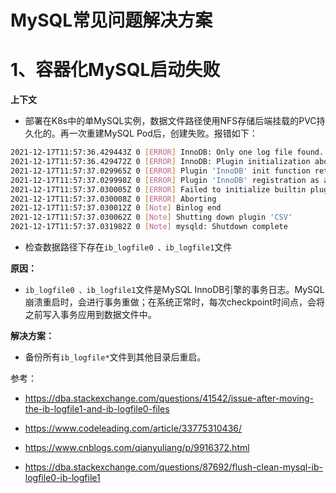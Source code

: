 # MySQL常见问题解决方案

# 1、容器化MySQL启动失败

**上下文**

- 部署在K8s中的单MySQL实例，数据文件路径使用NFS存储后端挂载的PVC持久化的。再一次重建MySQL Pod后，创建失败。报错如下：

```bash
2021-12-17T11:57:36.429443Z 0 [ERROR] InnoDB: Only one log file found.
2021-12-17T11:57:36.429472Z 0 [ERROR] InnoDB: Plugin initialization aborted with error not found
2021-12-17T11:57:37.029965Z 0 [ERROR] Plugin 'InnoDB' init function returned error.
2021-12-17T11:57:37.029998Z 0 [ERROR] Plugin 'InnoDB' registration as a STORAGE ENGINE failed.
2021-12-17T11:57:37.030005Z 0 [ERROR] Failed to initialize builtin plugins.
2021-12-17T11:57:37.030008Z 0 [ERROR] Aborting
2021-12-17T11:57:37.030012Z 0 [Note] Binlog end
2021-12-17T11:57:37.030062Z 0 [Note] Shutting down plugin 'CSV'
2021-12-17T11:57:37.031982Z 0 [Note] mysqld: Shutdown complete
```

- 检查数据路径下存在`ib_logfile0 、ib_logfile1`文件

**原因：**

- `ib_logfile0 、ib_logfile1`文件是MySQL InnoDB引擎的事务日志。MySQL崩溃重启时，会进行事务重做；在系统正常时，每次checkpoint时间点，会将之前写入事务应用到数据文件中。

**解决方案：**

- 备份所有`ib_logfile*`文件到其他目录后重启。



参考：

- https://dba.stackexchange.com/questions/41542/issue-after-moving-the-ib-logfile1-and-ib-logfile0-files

- https://www.codeleading.com/article/33775310436/

- https://www.cnblogs.com/qianyuliang/p/9916372.html

- https://dba.stackexchange.com/questions/87692/flush-clean-mysql-ib-logfile0-ib-logfile1

  

